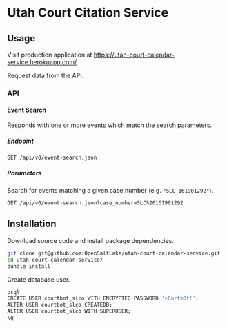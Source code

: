 # Utah Court Citation Service

## Usage

Visit production application at https://utah-court-calendar-service.herokuapp.com/.

Request data from the API.

### API

#### Event Search

Responds with one or more events which match the search parameters.

##### Endpoint

`GET /api/v0/event-search.json`

##### Parameters

Search for events matching a given case number (e.g. `"SLC 161901292"`).

`GET /api/v0/event-search.json?case_number=SLC%20161901292`


## Installation

Download source code and install package dependencies.

```` sh
git clone git@github.com:OpenSaltLake/utah-court-calendar-service.git
cd utah-court-calendar-service/
bundle install
````

Create database user.

```` sh
psql
CREATE USER courtbot_slco WITH ENCRYPTED PASSWORD 'c0urtb0t!';
ALTER USER courtbot_slco CREATEDB;
ALTER USER courtbot_slco WITH SUPERUSER;
\q
````
